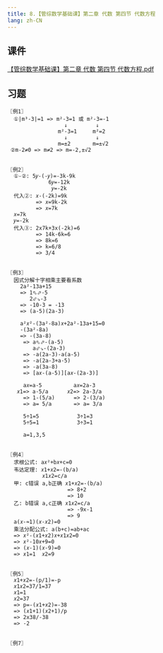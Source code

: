 ```yaml
---
title: 8.【管综数学基础课】第二章 代数 第四节 代数方程
lang: zh-CN
---
```


## 课件
[【管综数学基础课】第二章 代数 第四节 代数方程.pdf](/math%2F1.%E6%95%B0%E5%AD%A6-%E5%9F%BA%E7%A1%80%E7%9F%A5%E8%AF%86%2F8.%E3%80%90%E7%AE%A1%E7%BB%BC%E6%95%B0%E5%AD%A6%E5%9F%BA%E7%A1%80%E8%AF%BE%E3%80%91%E7%AC%AC%E4%BA%8C%E7%AB%A0%20%E4%BB%A3%E6%95%B0%20%E7%AC%AC%E5%9B%9B%E8%8A%82%20%E4%BB%A3%E6%95%B0%E6%96%B9%E7%A8%8B%2F%E3%80%90%E7%AE%A1%E7%BB%BC%E6%95%B0%E5%AD%A6%E5%9F%BA%E7%A1%80%E8%AF%BE%E3%80%91%E7%AC%AC%E4%BA%8C%E7%AB%A0%20%E4%BB%A3%E6%95%B0%20%E7%AC%AC%E5%9B%9B%E8%8A%82%20%E4%BB%A3%E6%95%B0%E6%96%B9%E7%A8%8B.pdf)

## 习题
```
〖例1〗
  ①|m³-3|=1 => m²-3=1 或 m²-3=-1
                  ↓         ↓
                m²-3=1     m²=2
                  ↓         ↓
                m=±2       m=±√2
 ②m-2≠0 => m≠2 => m=-2,±√2 
 

〖例2〗
  ①-②: 5𝑦-(-𝑦)=-3k-9k
             6𝑦=-12k
              𝑦=-2k
  代入②: 𝑥-(-2k)=9k 
         => 𝑥=9k-2k 
         => 𝑥=7k
  𝑥=7k        
  𝑦=-2k 
  代入③: 2x7k+3x(-2k)=6
         => 14k-6k=6
         => 8k=6
         => k=6/8
         => 3/4
    
         
〖例3〗             
  因式分解十字相乘主要看系数
    2a²-13a+15
    => 1⬁⬀-5
       2⬃⇘-3
    => -10-3 = -13
    => (a-5)(2a-3)
    
    a²𝑥²-(3a²-8a)𝑥+2a²-13a+15=0
    -(3a²-8a)
    => -(3a-8)
     => a⬁⬀-(a-5)
        a⬃⇘-(2a-3)
     => -a(2a-3)-a(a-5)
     => -a(2a-3+a-5)
     => -a(3a-8)
     => [a𝑥-(a-5)][a𝑥-(2a-3)]
     
     a𝑥=a-5          a𝑥=2a-3
   𝑥1=> a-5/a      𝑥2=> 2a-3/a 
     => 1-(5/a)      => 2-(3/a)
     => a= 5/a       => a= 3/a
     
     5÷1=5            3÷1=3  
     5÷5=1            3÷3=1
                                 
     a=1,3,5
     

〖例4〗 
  求根公式: a𝑥²+b𝑥+c=0
  韦达定理: 𝑥1+𝑥2=-(b/a)
           𝑥1𝑥2=c/a 
  甲: c错误 a,b正确 𝑥1+𝑥2=-(b/a)
                   => 8+2
                   => 10
  乙: b错误 a,c正确 𝑥1𝑥2=c/a
                   => -9x-1
                   => 9
  a(𝑥-≈1)(𝑥-𝑥2)=0
  乘法分配公式: a(b+c)=ab+ac
  => 𝑥²-(𝑥1+𝑥2)𝑥+𝑥1𝑥2=0                 
  => 𝑥²-10𝑥+9=0
  => (𝑥-1)(𝑥-9)=0
  => 𝑥1=1  𝑥2=9
  
  
〖例5〗
  𝑥1+𝑥2=-(p/1)=-p
  𝑥1𝑥2=37/1=37
  𝑥1=1
  𝑥2=37
  => p=-(𝑥1+𝑥2)=-38
  => (𝑥1+1)(𝑥2+1)/p
  => 2x38/-38
  => -2
  

〖例7〗
  
    
                                        
                          
      
                  
                  
```


